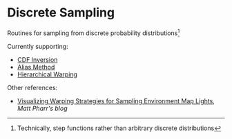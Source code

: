 # Discrete Sampling

Routines for sampling from discrete probability distributions[^1]

Currently supporting:
  * [CDF Inversion](https://www.pbr-book.org/3ed-2018/Monte_Carlo_Integration/Sampling_Random_Variables#x1-Example:Piecewise-Constant1DFunctions)
  * [Alias Method](https://www.keithschwarz.com/darts-dice-coins/)
  * [Hierarchical Warping](https://cs.dartmouth.edu/~wjarosz/publications/clarberg05wavelet.html)

Other references:
  * [Visualizing Warping Strategies for Sampling Environment Map Lights](https://pharr.org/matt/blog/2019/06/05/visualizing-env-light-warpings), *Matt Pharr's blog*

[^1]: Technically, step functions rather than arbitrary discrete distributions
